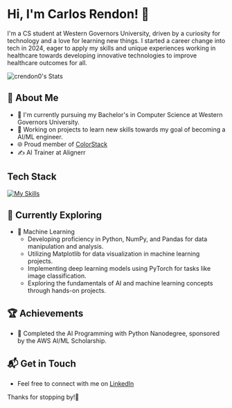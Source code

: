 # Hi, I'm Carlos Rendon! 👋

I'm a CS student at Western Governors University, driven by a curiosity for technology and a love for learning new things. I started a career change into tech in 2024, eager to apply my skills and unique experiences working in healthcare towards developing innovative technologies to improve healthcare outcomes for all.

![crendon0's Stats](https://github-readme-stats.vercel.app/api?username=crendon0&theme=ambient_gradient&show_icons=true&hide_border=true&count_private=true)
<!--
For more themes and customization: https://github.com/anuraghazra/github-readme-stats?tab=readme-ov-file#themes
-->
## 🚀 About Me

- 🔭 I'm currently pursuing my Bachelor's in Computer Science at Western Governors University.
- 📝 Working on projects to learn new skills towards my goal of becoming a AI/ML engineer.
- 🌐 Proud member of [ColorStack](https://www.colorstack.org/)
- ✍️ AI Trainer at Alignerr
<!--
## My Articles
- [JavaScript Engine and Runtime Explained](https://www.freecodecamp.org/news/javascript-engine-and-runtime-explained/)
-->

## Tech Stack
[![My Skills](https://skillicons.dev/icons?i=python,js,html,css)](https://skillicons.dev)

## 🌱 Currently Exploring

- 🚀 Machine Learning
  - Developing proficiency in Python, NumPy, and Pandas for data manipulation and analysis.
  - Utilizing Matplotlib for data visualization in machine learning projects.
  - Implementing deep learning models using PyTorch for tasks like image classification.
  - Exploring the fundamentals of AI and machine learning concepts through hands-on projects.

 ## 🏆 Achievements

- 🌟 Completed the AI Programming with Python Nanodegree, sponsored by the AWS AI/ML Scholarship.


## 📬 Get in Touch

- Feel free to connect with me on [LinkedIn](https://www.linkedin.com/in/crendon0)

Thanks for stopping by!🚀



<!--

Here are some ideas to get you started:

- 🔭 I’m currently working on ...
- 🌱 I’m currently learning ...
- 👯 I’m looking to collaborate on ...
- 🤔 I’m looking for help with ...
- 💬 Ask me about ...
- 📫 How to reach me: ...
- 😄 Pronouns: ...
- ⚡ Fun fact: ...
-->
<!--
**crendon0/crendon0** is a ✨ _special_ ✨ repository because its `README.md` (this file) appears on your GitHub profile.

Here are some ideas to get you started:

- 🔭 I’m currently working on ...
- 🌱 I’m currently learning ...
- 👯 I’m looking to collaborate on ...
- 🤔 I’m looking for help with ...
- 💬 Ask me about ...
- 📫 How to reach me: ...
- 😄 Pronouns: ...
- ⚡ Fun fact: ...
-->
